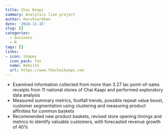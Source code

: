 ```yaml
---
title: Chai Kaapi
summary: Analytics live project
author: Harshvardhan
date: '2018-11-15'
slug: []
categories:
  - business
  - R
tags: []
links:
- icon: shapes
  icon_pack: fas
  name: Website
  url: https://www.thechaikaapi.com
---
```


* Examined information collected from more than 3.27 lac point-of-sales receipts from 11 national stores of Chai Kaapi and performed exploratory data analysis
* Measured summary metrics, footfall trends, possible repeat value boost, customer segmentation using clustering and measuring product affinities for common baskets
* Recommended new product baskets, revised store opening timings and metrics to identify valuable customers, with forecasted revenue growth of 40%
